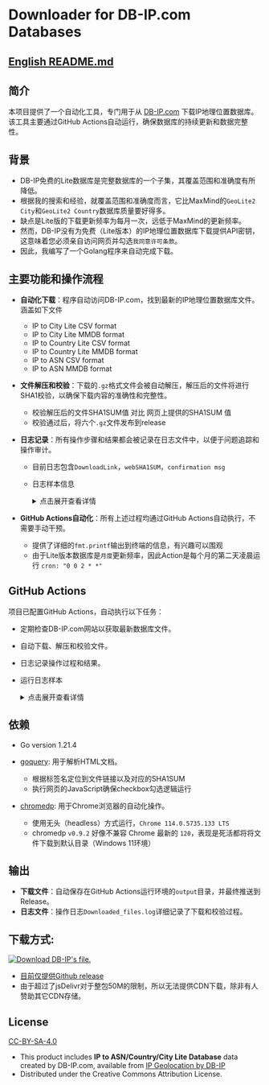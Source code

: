 # Downloader for DB-IP.com Databases

## [English README.md](https://github.com/MaurUppi/downloader/edit/main/README.md)

## 简介
本项目提供了一个自动化工具，专门用于从 [DB-IP.com](https://db-ip.com) 下载IP地理位置数据库。该工具主要通过GitHub Actions自动运行，确保数据库的持续更新和数据完整性。

## 背景

- DB-IP免费的Lite数据库是完整数据库的一个子集，其覆盖范围和准确度有所降低。
- 根据我的搜索和经验，就覆盖范围和准确度而言，它比MaxMind的`GeoLite2 City`和`GeoLite2 Country`数据库质量要好得多。
- 缺点是Lite版的下载更新频率为每月一次，远低于MaxMind的更新频率。
- 然而，DB-IP没有为免费（Lite版本）的IP地理位置数据库下载提供API密钥，这意味着您必须亲自访问网页并勾选`我同意许可条款`。
- 因此，我编写了一个Golang程序来自动完成下载。

## 主要功能和操作流程
- **自动化下载**：程序自动访问DB-IP.com，找到最新的IP地理位置数据库文件。涵盖如下文件
  - IP to City Lite CSV format
  - IP to City Lite MMDB format
  - IP to Country Lite CSV format
  - IP to Country Lite MMDB format
  - IP to ASN CSV format
  - IP to ASN MMDB format 
- **文件解压和校验**：下载的`.gz`格式文件会被自动解压，解压后的文件将进行SHA1校验，以确保下载内容的准确性和完整性。
  - 校验解压后的文件SHA1SUM值 对比 网页上提供的SHA1SUM 值
  - 校验通过后，将六个`.gz`文件发布到release
- **日志记录**：所有操作步骤和结果都会被记录在日志文件中，以便于问题追踪和操作审计。
  - 目前日志包含`DownloadLink`，`webSHA1SUM`，`confirmation msg`
  - 日志样本信息
    <details>
      <summary>点击展开查看详情</summary>
      
        DownloadLink: https://download.db-ip.com/free/dbip-asn-lite-2023-12.csv.gz
        webSHA1SUM: 3ef88d64af8d52def008c57a91df32ba5e4fe38a
        DownloadLink: https://download.db-ip.com/free/dbip-asn-lite-2023-12.mmdb.gz
        webSHA1SUM: cb874eb996813d3ac911755e8ff5e6d138e56541
        dbip-asn-lite-2023-12.csv.gz had been decompressed and SHA1SUM matched with webpage's SHA1SUM value
        dbip-asn-lite-2023-12.mmdb.gz had been decompressed and SHA1SUM matched with webpage's SHA1SUM value    
    </details>


- **GitHub Actions自动化**：所有上述过程均通过GitHub Actions自动执行，不需要手动干预。
  - 提供了详细的`fmt.printf`输出到终端的信息，有兴趣可以围观
  - 由于Lite版本数据库是`月度`更新频率，因此Action是每个月的第二天凌晨运行 `cron: "0 0 2 * *"`

## GitHub Actions
项目已配置GitHub Actions，自动执行以下任务：
- 定期检查DB-IP.com网站以获取最新数据库文件。
- 自动下载、解压和校验文件。
- 日志记录操作过程和结果。
- 运行日志样本
      <details>
      <summary>点击展开查看详情</summary>
      
      Chrome path is : /opt/hostedtoolcache/chromium/114.0.5735.133/x64/chrome
      Working dir is : /home/runner/work/downloader/downloader
      ouput dir create : /home/runner/work/downloader/downloader/output
      chromedp allocator context created
      URL: https://db-ip.com/db/download/ip-to-asn-lite
      File Type: .csv.gz
      Download Link: https://download.db-ip.com/free/dbip-asn-lite-2023-12.csv.gz
      SHA1SUM: 3ef88d64af8d52def008c57a91df32ba5e4fe38a
      URL: https://db-ip.com/db/download/ip-to-asn-lite
      File Type: .mmdb.gz
      Download Link: https://download.db-ip.com/free/dbip-asn-lite-2023-12.mmdb.gz
      SHA1SUM: cb874eb996813d3ac911755e8ff5e6d138e56541
      License agreement visible
      Checked checkbox
      Download link visible
      Clicked mmdb file download link
      下载进度：0.00%
      下载进度：0.00%
      下载进度：100.00%
      下载进度：100.00%
      下载进度：100.00%
      CSV Download link visible
      Clicked CSV file download link
      下载进度：0.00%
      下载进度：0.00%
      下载进度：100.00%
      下载进度：100.00%
      下载进度：100.00%
      Processing file: /home/runner/work/downloader/downloader/output/dbip-asn-lite-2023-12.csv.gz
      Decompressing file: /home/runner/work/downloader/downloader/output/dbip-asn-lite-2023-12.csv.gz to /home/runner/work/downloader/downloader/output/dbip-asn-lite-2023-12.csv
      dbip-asn-lite-2023-12.csv.gz had been decompressed and SHA1SUM matched with webpage's SHA1SUM value
      Processing file: /home/runner/work/downloader/downloader/output/dbip-asn-lite-2023-12.mmdb.gz
      Decompressing file: /home/runner/work/downloader/downloader/output/dbip-asn-lite-2023-12.mmdb.gz to /home/runner/work/downloader/downloader/output/dbip-asn-lite-2023-12.mmdb
      dbip-asn-lite-2023-12.mmdb.gz had been decompressed and SHA1SUM matched with webpage's SHA1SUM value
      URL: https://db-ip.com/db/download/ip-to-country-lite
      File Type: .mmdb.gz
      Download Link: https://download.db-ip.com/free/dbip-country-lite-2023-12.mmdb.gz
      SHA1SUM: a14ed000e7eea06b409dc34a2a6572babf3ef921
      URL: https://db-ip.com/db/download/ip-to-country-lite
      File Type: .csv.gz
      Download Link: https://download.db-ip.com/free/dbip-country-lite-2023-12.csv.gz
      SHA1SUM: fc5b4422ac7a8a52b336509d4f344c5052fe1825
      License agreement visible
      Checked checkbox
      Download link visible
      Clicked mmdb file download link
      下载进度：0.00%
      下载进度：0.00%
      下载进度：100.00%
      下载进度：100.00%
      下载进度：100.00%
      CSV Download link visible
      Clicked CSV file download link
      下载进度：0.00%
      下载进度：0.00%
      下载进度：100.00%
      下载进度：100.00%
      下载进度：100.00%
      Processing file: /home/runner/work/downloader/downloader/output/dbip-country-lite-2023-12.csv.gz
      Decompressing file: /home/runner/work/downloader/downloader/output/dbip-country-lite-2023-12.csv.gz to /home/runner/work/downloader/downloader/output/dbip-country-lite-2023-12.csv
      dbip-country-lite-2023-12.csv.gz had been decompressed and SHA1SUM matched with webpage's SHA1SUM value
      Processing file: /home/runner/work/downloader/downloader/output/dbip-country-lite-2023-12.mmdb.gz
      Decompressing file: /home/runner/work/downloader/downloader/output/dbip-country-lite-2023-12.mmdb.gz to /home/runner/work/downloader/downloader/output/dbip-country-lite-2023-12.mmdb
      dbip-country-lite-2023-12.mmdb.gz had been decompressed and SHA1SUM matched with webpage's SHA1SUM value
      URL: https://db-ip.com/db/download/ip-to-city-lite
      File Type: .csv.gz
      Download Link: https://download.db-ip.com/free/dbip-city-lite-2023-12.csv.gz
      SHA1SUM: e93d44a611ee181c04cdec360432d6c196a3bc0b
      URL: https://db-ip.com/db/download/ip-to-city-lite
      File Type: .mmdb.gz
      Download Link: https://download.db-ip.com/free/dbip-city-lite-2023-12.mmdb.gz
      SHA1SUM: e1a6ab58d7858b5e8cec9c6722c5f52d0db99092
      License agreement visible
      Checked checkbox
      Download link visible
      Clicked mmdb file download link
      下载进度：0.00%
      下载进度：0.00%
      下载进度：100.00%
      下载进度：100.00%
      下载进度：100.00%
      CSV Download link visible
      Clicked CSV file download link
      下载进度：0.00%
      下载进度：0.00%
      下载进度：60.76%
      下载进度：100.00%
      下载进度：100.00%
      下载进度：100.00%
      Processing file: /home/runner/work/downloader/downloader/output/dbip-city-lite-2023-12.csv.gz
      Decompressing file: /home/runner/work/downloader/downloader/output/dbip-city-lite-2023-12.csv.gz to /home/runner/work/downloader/downloader/output/dbip-city-lite-2023-12.csv
      dbip-city-lite-2023-12.csv.gz had been decompressed and SHA1SUM matched with webpage's SHA1SUM value
      Processing file: /home/runner/work/downloader/downloader/output/dbip-city-lite-2023-12.mmdb.gz
      Decompressing file: /home/runner/work/downloader/downloader/output/dbip-city-lite-2023-12.mmdb.gz to /home/runner/work/downloader/downloader/output/dbip-city-lite-2023-12.mmdb
      dbip-city-lite-2023-12.mmdb.gz had been decompressed and SHA1SUM matched with webpage's SHA1SUM value    
    </details>

## 依赖
- Go version 1.21.4
- [goquery](https://github.com/PuerkitoBio/goquery): 用于解析HTML文档。
  - 根据标签名定位到文件链接以及对应的SHA1SUM
  - 执行网页的JavaScript确保checkbox勾选逻辑运行
    
- [chromedp](https://github.com/chromedp/chromedp): 用于Chrome浏览器的自动化操作。
  - 使用无头（headless）方式运行，`Chrome 114.0.5735.133 LTS`
  - chromedp `v0.9.2` 好像不兼容 Chrome 最新的 `120`，表现是死活都将将文件下载到默认目录（Windows 11环境）

## 输出
- **下载文件**：自动保存在GitHub Actions运行环境的`output`目录，并最终推送到Release。
- **日志文件**：操作日志`Downloaded_files.log`详细记录了下载和校验过程。

## 下载方式:
[![Download DB-IP's file.](https://github.com/MaurUppi/downloader/actions/workflows/downlaoder.yml/badge.svg?branch=main)](https://github.com/MaurUppi/downloader/actions/workflows/downlaoder.yml)
- [目前仅提供Github release](https://github.com/MaurUppi/downloader/releases)
- 由于超过了jsDelivr对于整包50M的限制，所以无法提供CDN下载，除非有人赞助其它CDN存储。


## License
[CC-BY-SA-4.0](https://creativecommons.org/licenses/by-sa/4.0/)
- This product includes **IP to ASN/Country/City Lite Database** data created by DB-IP.com, available from [IP Geolocation by DB-IP](https://db-ip.com)
- Distributed under the Creative Commons Attribution License.
